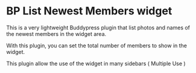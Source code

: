 BP List Newest Members widget
==============================

This is a very lightweight Buddypress plugin that list photos and names of the newest members in the widget area.

With this plugin, you can set the total number of members to show in the widget.

This plugin allow the use of the widget in many sidebars ( Multiple Use )

